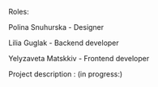 Roles:

Polina Snuhurska - Designer

Lilia Guglak - Backend developer

Yelyzaveta Matskkiv - Frontend developer

Project description :
(in progress:)





